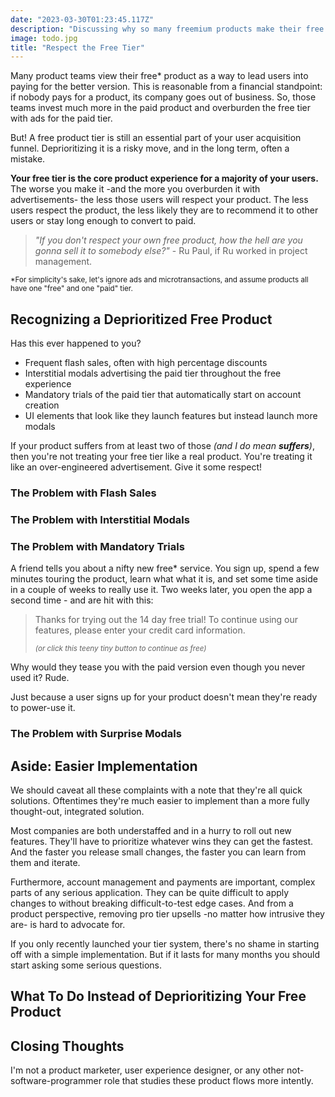 ```yaml
---
date: "2023-03-30T01:23:45.117Z"
description: "Discussing why so many freemium products make their free experience miserable - and why they shouldn't."
image: todo.jpg
title: "Respect the Free Tier"
---
```


Many product teams view their free\* product as a way to lead users into paying for the better version.
This is reasonable from a financial standpoint: if nobody pays for a product, its company goes out of business.
So, those teams invest much more in the paid product and overburden the free tier with ads for the paid tier.

But!
A free product tier is still an essential part of your user acquisition funnel.
Deprioritizing it is a risky move, and in the long term, often a mistake.

**Your free tier is the core product experience for a majority of your users.**
The worse you make it -and the more you overburden it with advertisements- the less those users will respect your product.
The less users respect the product, the less likely they are to recommend it to other users or stay long enough to convert to paid.

> _"If you don't respect your own free product, how the hell are you gonna sell it to somebody else?"_ - Ru Paul, if Ru worked in project management.

<small>\*For simplicity's sake, let's ignore ads and microtransactions, and assume products all have one "free" and one "paid" tier.</small>

## Recognizing a Deprioritized Free Product

Has this ever happened to you?

-   Frequent flash sales, often with high percentage discounts
-   Interstitial modals advertising the paid tier throughout the free experience
-   Mandatory trials of the paid tier that automatically start on account creation
-   UI elements that look like they launch features but instead launch more modals

If your product suffers from at least two of those _(and I do mean **suffers**)_, then you're not treating your free tier like a real product.
You're treating it like an over-engineered advertisement.
Give it some respect!

### The Problem with Flash Sales

### The Problem with Interstitial Modals

### The Problem with Mandatory Trials

A friend tells you about a nifty new free\* service.
You sign up, spend a few minutes touring the product, learn what what it is, and set some time aside in a couple of weeks to really use it.
Two weeks later, you open the app a second time - and are hit with this:

> Thanks for trying out the 14 day free trial!
> To continue using our features, please enter your credit card information.
>
> <em><small>(or click this teeny tiny button to continue as free)</small></em>

Why would they tease you with the paid version even though you never used it?
Rude.

Just because a user signs up for your product doesn't mean they're ready to power-use it.

### The Problem with Surprise Modals

## Aside: Easier Implementation

We should caveat all these complaints with a note that they're all quick solutions.
Oftentimes they're much easier to implement than a more fully thought-out, integrated solution.

Most companies are both understaffed and in a hurry to roll out new features.
They'll have to prioritize whatever wins they can get the fastest.
And the faster you release small changes, the faster you can learn from them and iterate.

Furthermore, account management and payments are important, complex parts of any serious application.
They can be quite difficult to apply changes to without breaking difficult-to-test edge cases.
And from a product perspective, removing pro tier upsells -no matter how intrusive they are- is hard to advocate for.

If you only recently launched your tier system, there's no shame in starting off with a simple implementation.
But if it lasts for many months you should start asking some serious questions.

## What To Do Instead of Deprioritizing Your Free Product

## Closing Thoughts

I'm not a product marketer, user experience designer, or any other not-software-programmer role that studies these product flows more intently.
